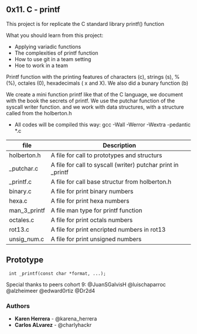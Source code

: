 ## 0x11. C - printf

This project is for  replicate the C standard library printf() function

What you should learn from this project:

- Applying variadic functions
- The complexities of printf function
- How to use git in a team setting
- Hoe to work in a team


Printf function with  the printing features of characters (c), strings (s), % (%), octales (0), hexadecimals ( x and X). We also did a 
bunary function (b)

We create a mini function printf like that of the C language, we document with the book the secrets of printf.
We use the putchar function of the syscall writer function. and we work with data structures,
with a structure called from the holberton.h


- All codes will be compiled this way: gcc -Wall -Werror -Wextra -pedantic *.c


file   |   Description
--|--
holberton.h | A file for call to prototypes and structurs
_putchar.c | A file for call to syscall (writer)  putchar print  in _printf
_printf.c | A file  for call base structur from holberton.h
binary.c | A file for print binary numbers
hexa.c | A file for print hexa numbers
man_3_printf | A file man type for printf function
octales.c | A file for print octals numbers
rot13.c | A file for print encripted numbers in rot13
unsig_num.c | A file for print unsigned numbers

## Prototype
``` int _printf(const char *format, ...);```






Special thanks to  peers cohort 9:
@JuanSGalvisH
@luischaparroc
@alzheimeer
@edward0rtiz
@Dr2d4





### Authors
* **Karen Herrera** - @karena_herrera
* **Carlos ALvarez** - @charlyhackr